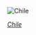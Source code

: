 
![Chile](https://www.gstatic.com/prettyearth/assets/full/1128.jpg)

*[Chile](https://www.google.com/maps/@-24.262557,-69.052334,16z/data=!3m1!1e3)*
